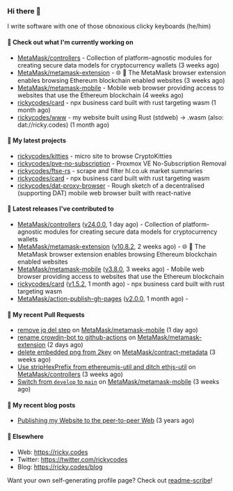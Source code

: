 ### Hi there 👋

I write software with one of those obnoxious clicky keyboards (he/him) 

#### 👀 Check out what I'm currently working on

- [MetaMask/controllers](https://github.com/MetaMask/controllers) - Collection of platform-agnostic modules for creating secure data models for cryptocurrency wallets (3 weeks ago)
- [MetaMask/metamask-extension](https://github.com/MetaMask/metamask-extension) - :globe_with_meridians: :electric_plug: The MetaMask browser extension enables browsing Ethereum blockchain enabled websites (3 weeks ago)
- [MetaMask/metamask-mobile](https://github.com/MetaMask/metamask-mobile) - Mobile web browser providing access to websites that use the Ethereum blockchain (4 weeks ago)
- [rickycodes/card](https://github.com/rickycodes/card) - npx business card built with rust targeting wasm (1 month ago)
- [rickycodes/www](https://github.com/rickycodes/www) - my website built using Rust (stdweb) → .wasm (also: dat://ricky.codes) (1 month ago)

#### 🌱 My latest projects

- [rickycodes/kitties](https://github.com/rickycodes/kitties) - micro site to browse CryptoKitties
- [rickycodes/pve-no-subscription](https://github.com/rickycodes/pve-no-subscription) - Proxmox VE No-Subscription Removal
- [rickycodes/ftse-rs](https://github.com/rickycodes/ftse-rs) - scrape and filter hl.co.uk market summaries
- [rickycodes/card](https://github.com/rickycodes/card) - npx business card built with rust targeting wasm
- [rickycodes/dat-proxy-browser](https://github.com/rickycodes/dat-proxy-browser) - Rough sketch of a decentralised (supporting DAT) mobile web browser built with react-native

#### 🔭 Latest releases I've contributed to

- [MetaMask/controllers](https://github.com/MetaMask/controllers) ([v24.0.0](https://github.com/MetaMask/controllers/releases/tag/v24.0.0), 1 day ago) - Collection of platform-agnostic modules for creating secure data models for cryptocurrency wallets
- [MetaMask/metamask-extension](https://github.com/MetaMask/metamask-extension) ([v10.8.2](https://github.com/MetaMask/metamask-extension/releases/tag/v10.8.2), 2 weeks ago) - :globe_with_meridians: :electric_plug: The MetaMask browser extension enables browsing Ethereum blockchain enabled websites
- [MetaMask/metamask-mobile](https://github.com/MetaMask/metamask-mobile) ([v3.8.0](https://github.com/MetaMask/metamask-mobile/releases/tag/v3.8.0), 3 weeks ago) - Mobile web browser providing access to websites that use the Ethereum blockchain
- [rickycodes/card](https://github.com/rickycodes/card) ([v1.5.2](https://github.com/rickycodes/card/releases/tag/v1.5.2), 1 month ago) - npx business card built with rust targeting wasm
- [MetaMask/action-publish-gh-pages](https://github.com/MetaMask/action-publish-gh-pages) ([v2.0.0](https://github.com/MetaMask/action-publish-gh-pages/releases/tag/v2.0.0), 1 month ago) - 

#### 🔨 My recent Pull Requests

- [remove jq del step](https://github.com/MetaMask/metamask-mobile/pull/3540) on [MetaMask/metamask-mobile](https://github.com/MetaMask/metamask-mobile) (1 day ago)
- [rename crowdin-bot to github-actions](https://github.com/MetaMask/metamask-extension/pull/13207) on [MetaMask/metamask-extension](https://github.com/MetaMask/metamask-extension) (2 days ago)
- [delete embedded png from 2key](https://github.com/MetaMask/contract-metadata/pull/984) on [MetaMask/contract-metadata](https://github.com/MetaMask/contract-metadata) (3 weeks ago)
- [Use stripHexPrefix from ethereumjs-util and ditch ethjs-util](https://github.com/MetaMask/controllers/pull/663) on [MetaMask/controllers](https://github.com/MetaMask/controllers) (3 weeks ago)
- [Switch from `develop` to `main`](https://github.com/MetaMask/metamask-mobile/pull/3508) on [MetaMask/metamask-mobile](https://github.com/MetaMask/metamask-mobile) (3 weeks ago)

#### 📜 My recent blog posts

- [Publishing my Website to the peer-to-peer Web](//ricky.codes/blog/posts/publishing-to-the-peer-to-peer-web/) (3 years ago)

#### 🔗 Elsewhere

- Web: https://ricky.codes
- Twitter: https://twitter.com/rickycodes
- Blog: https://ricky.codes/blog

Want your own self-generating profile page? Check out [readme-scribe](https://github.com/muesli/readme-scribe)!
